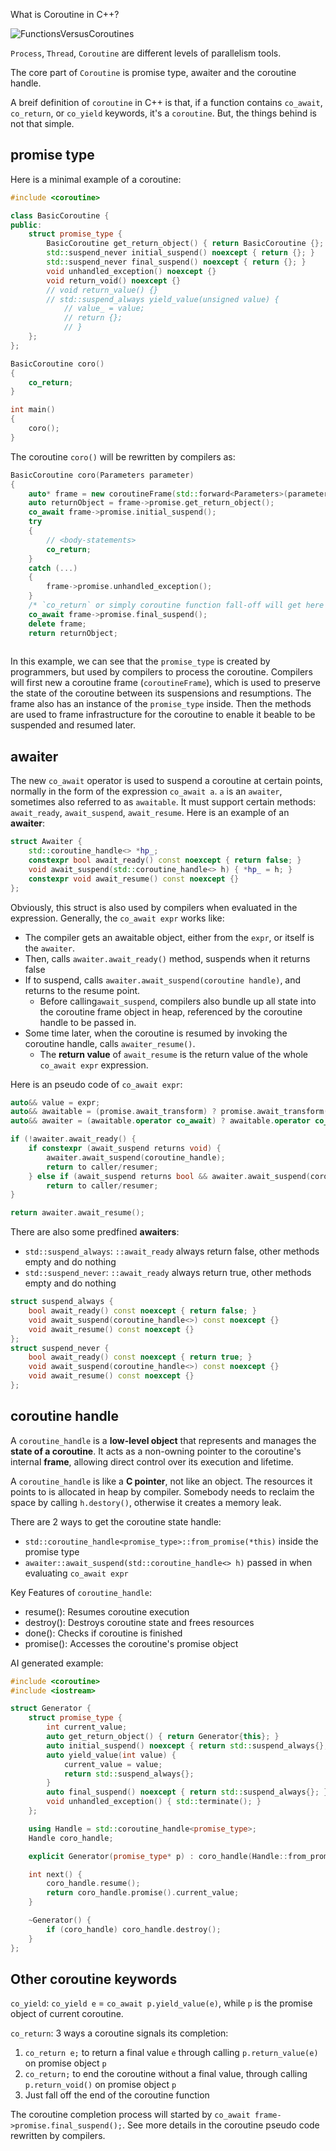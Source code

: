 What is Coroutine in C++?

![FunctionsVersusCoroutines](./.51_coroutine/FunctionsVersusCoroutines.png)



`Process`, `Thread`, `Coroutine` are different levels of parallelism tools.

The core part of `Coroutine` is promise type, awaiter and the coroutine handle.

A breif definition of `coroutine` in C++ is that, if a function contains `co_await`, `co_return`, or `co_yield` keywords, it's a `coroutine`. But, the things behind is not that simple.

## promise type
Here is a minimal example of a coroutine:

```c++
#include <coroutine>

class BasicCoroutine {
public:
	struct promise_type {
		BasicCoroutine get_return_object() { return BasicCoroutine {}; }
		std::suspend_never initial_suspend() noexcept { return {}; }
		std::suspend_never final_suspend() noexcept { return {}; }
		void unhandled_exception() noexcept {}
		void return_void() noexcept {}
		// void return_value() {}
		// std::suspend_always yield_value(unsigned value) {
			// value_ = value;
			// return {};
			// }
	};
};

BasicCoroutine coro()
{
	co_return;
}

int main()
{
	coro();
}
```
The coroutine `coro()` will be rewritten by compilers as:

```c++
BasicCoroutine coro(Parameters parameter)
{
	auto* frame = new coroutineFrame(std::forward<Parameters>(parameters));
	auto returnObject = frame->promise.get_return_object();
	co_await frame->promise.initial_suspend();
	try
	{
		// <body-statements>
		co_return;
	}
	catch (...)
	{
		frame->promise.unhandled_exception();
	}
	/* `co_return` or simply coroutine function fall-off will get here */
	co_await frame->promise.final_suspend();
	delete frame;
	return returnObject;
	
```

In this example, we can see that the `promise_type` is created by programmers, but used by compilers to process the coroutine. Compilers will first new a coroutine frame (`coroutineFrame`), which is used to preserve the state of the coroutine between its suspensions and resumptions. The frame also has an instance of the `promise_type` inside. Then the methods are used to frame infrastructure for the coroutine to enable it beable to be suspended and resumed later.

## awaiter

The new `co_await` operator is used to suspend a coroutine at certain points, normally in the form of the expression `co_await a`. `a` is an `awaiter`, sometimes also referred to as `awaitable`. It must support certain methods: `await_ready`, `await_suspend`, `await_resume`. Here is an example of an **awaiter**:

```c++
struct Awaiter {
	std::coroutine_handle<> *hp_;
	constexpr bool await_ready() const noexcept { return false; }
	void await_suspend(std::coroutine_handle<> h) { *hp_ = h; }
	constexpr void await_resume() const noexcept {}
};
```

Obviously, this struct is also used by compilers when evaluated in the expression. Generally, the `co_await expr` works like:
- The compiler gets an awaitable object, either from the `expr`, or itself is the `awaiter`.
- Then, calls `awaiter.await_ready()` method, suspends when it returns false
- If to suspend, calls `awaiter.await_suspend(coroutine handle)`, and returns to the resume point.
  - Before calling`await_suspend`, compilers also bundle up all state into the coroutine frame object in heap, referenced by the coroutine handle to be passed in.
- Some time later, when the coroutine is resumed by invoking the coroutine handle, calls `awaiter_resume()`.
  - The **return value** of `await_resume` is the return value of the whole `co_await expr` expression.

Here is an pseudo code of `co_await expr`:

```c++
auto&& value = expr;
auto&& awaitable = (promise.await_transform) ? promise.await_transform(value) : value;
auto&& awaiter = (awaitable.operator co_await) ? awaitable.operator co_await() : awaitable;

if (!awaiter.await_ready() {
	if constexpr (await_suspend returns void) {
		awaiter.await_suspend(coroutine_handle);
		return to caller/resumer;
	} else if (await_suspend returns bool && awaiter.await_suspend(coroutine_handle))
		return to caller/resumer;
}

return awaiter.await_resume();
```

There are also some predfined **awaiters**:
- `std::suspend_always`: `::await_ready` always return false, other methods empty and do nothing
- `std::suspend_never`: `::await_ready` always return true, other methods empty and do nothing
```c++
struct suspend_always {
	bool await_ready() const noexcept { return false; }
    void await_suspend(coroutine_handle<>) const noexcept {}
    void await_resume() const noexcept {}
};
struct suspend_never {
    bool await_ready() const noexcept { return true; }
    void await_suspend(coroutine_handle<>) const noexcept {}
    void await_resume() const noexcept {}
};
```

## coroutine handle

A `coroutine_handle` is a **low-level object** that represents and manages the **state of a coroutine**. It acts as a non-owning pointer to the coroutine's internal **frame**, allowing direct control over its execution and lifetime.

A `coroutine_handle` is like a **C pointer**, not like an object. The resources it points to is allocated in heap by compiler. Somebody needs to reclaim the space by calling `h.destory()`, otherwise it creates a memory leak.

There are 2 ways to get the coroutine state handle:
- `std::coroutine_handle<promise_type>::from_promise(*this)` inside the promise type
- `awaiter::await_suspend(std::coroutine_handle<> h)` passed in when evaluating `co_await expr`

Key Features of `coroutine_handle`:
- resume(): Resumes coroutine execution
- destroy(): Destroys coroutine state and frees resources
- done(): Checks if coroutine is finished
- promise(): Accesses the coroutine's promise object

AI generated example:
```c++
#include <coroutine>
#include <iostream>

struct Generator {
    struct promise_type {
        int current_value;
        auto get_return_object() { return Generator{this}; }
        auto initial_suspend() noexcept { return std::suspend_always{}; }
        auto yield_value(int value) {
            current_value = value;
            return std::suspend_always{};
        }
        auto final_suspend() noexcept { return std::suspend_always{}; }
        void unhandled_exception() { std::terminate(); }
    };

    using Handle = std::coroutine_handle<promise_type>;
    Handle coro_handle;

    explicit Generator(promise_type* p) : coro_handle(Handle::from_promise(*p)) {}

    int next() {
        coro_handle.resume();
        return coro_handle.promise().current_value;
    }

    ~Generator() {
        if (coro_handle) coro_handle.destroy();
    }
};
```

## Other coroutine keywords

`co_yield`:
`co_yield e` = `co_await p.yield_value(e)`, while `p` is the promise object of current coroutine.

`co_return`:
3 ways a coroutine signals its completion:
1. `co_return e;` to return a final value `e` through calling `p.return_value(e)` on promise object `p`
2. `co_return;` to end the coroutine without a final value, through calling `p.return_void()` on promise object `p`
3. Just fall off the end of the coroutine function

The coroutine completion process will started by `co_await frame->promise.final_suspend();`. See more details in the coroutine pseudo code rewritten by compilers.
